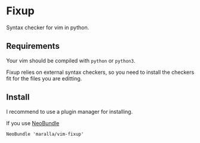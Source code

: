 Fixup
=====

Syntax checker for vim in python.


Requirements
------------

Your vim should be compiled with `python` or `python3`.

Fixup relies on external syntax checkers, so you need to install the checkers
fit for the files you are editting.


Install
-------

I recommend to use a plugin manager for installing.

If you use [NeoBundle](https://github.com/Shougo/neobundle.vim)

    NeoBundle 'maralla/vim-fixup'
